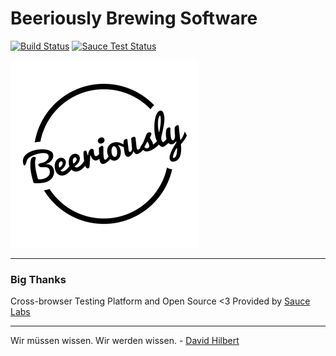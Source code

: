 # Beeriously Brewing Software
[![Build Status](https://travis-ci.org/cassell/beeriously.svg?branch=master)](https://travis-ci.org/cassell/beeriously)
[![Sauce Test Status](https://saucelabs.com/buildstatus/cassell)](https://saucelabs.com/u/cassell)

![Beeriously Logo](https://raw.githubusercontent.com/cassell/beeriously/master/dev/graphics/beeriously-logo-square-300.png)

---

### Big Thanks

Cross-browser Testing Platform and Open Source <3 Provided by [Sauce Labs][homepage]

[homepage]: https://saucelabs.com




------------

Wir müssen wissen. Wir werden wissen. - [David Hilbert](https://en.wikipedia.org/wiki/David_Hilbert)
